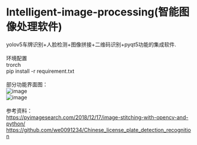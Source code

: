 # Intelligent-image-processing(智能图像处理软件)
yolov5车牌识别+人脸检测+图像拼接+二维码识别+pyqt5功能的集成软件.<br><br>
环境配置<br>
trorch<br>
pip install -r requirement.txt<br>
<br>
部分功能界面图：<br>
![image](https://github.com/guangying121/Intelligent-image-processing/assets/126480485/ce315875-d7ed-43cd-bd5d-6b826f7f97fc)<br>
![image](https://github.com/guangying121/Intelligent-image-processing/assets/126480485/27fc3cb7-ed23-472e-9629-c42493aa57f6)<br>
<br>
参考资料：<br>
https://pyimagesearch.com/2018/12/17/image-stitching-with-opencv-and-python/<br>
https://github.com/we0091234/Chinese_license_plate_detection_recognition<br>
